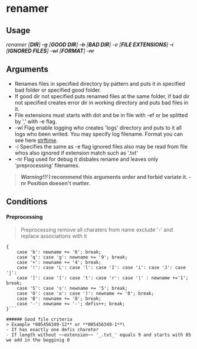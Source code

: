 # renamer
## Usage

*renamer [**DIR**] ~~-g~~ [**GOOD DIR**] ~~-b~~ [**BAD DIR**] -e [**FILE EXTENSIONS**] ~~-i~~ [**IGNORED FILES**] ~~-wl~~ [**FORMAT**] ~~-nr~~*
## Arguments
- Renames files in specified directory by pattern and puts it in specified bad folder or specified good folder.
- If good dir not specified puts renamed files at the same folder, if bad dir not specified creates error dir in working directory and puts bad files in it.
- File extensions must starts with dot and be in file with -ef or be splitted by ',' with -e flag.
- -wl Flag enable logging who creates 'logs' directory and puts to it all logs who been writed. You may specify log filename. Format you can see here [strftime](http://www.cplusplus.com/reference/ctime/strftime/).
- -i Specifies the same as -e flag ignored files also may be read from file whos also ignored if extension match such as '.txt'
- -nr Flag used for debug it disbales rename and leaves only 'preprocessing' filenames.
> **_Warning!!!_ I recommend this arguments order and forbid variate it. -nr Position doesen't matter.**
## Conditions
#### Preprocessing
> Preprocessing remove all charaters from name exclude '-' and replace associations with it

```switch (name[i]) //name is original (const char *) string
{
	case 'b': newname += '6'; break;
	case 'q': case 'g': newname += '9'; break;
	case '+': newname += '4'; break;
	case '!': case 'L': case 'l': case 'I': case 'i': case 'J': case 'j':
	case ']': case '[': case 't': case 'r': case '|' : newname +='1'; break;
	case 'S': case 's': newname += '5'; break;
	case 'O': case 'o': case ')': newname += '0'; break;
	case 'B': newname += '8'; break;
	case '-': newname += '-'; defis++; break;
}```

###### Good file criteria
> Example *005456349-12** or **005456349-1**\
- If has exactly one defis chareter
- If length without ~~extension~~ '_.txt_' equals 9 and starts with 05 we add in the begginig 0